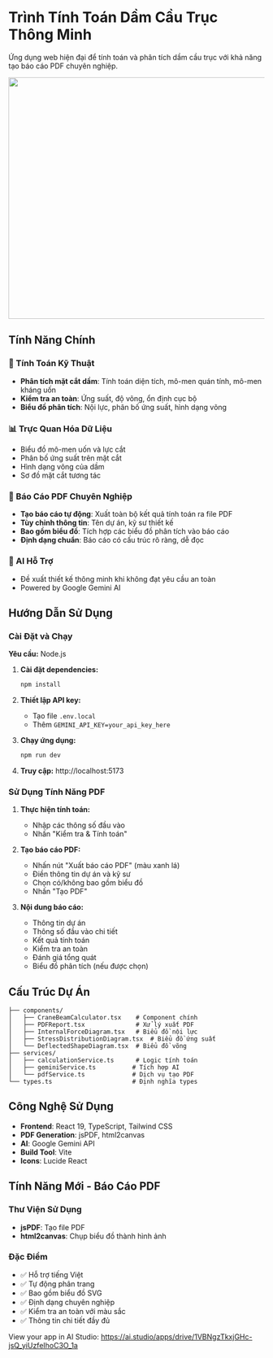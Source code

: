 # Trình Tính Toán Dầm Cầu Trục Thông Minh

Ứng dụng web hiện đại để tính toán và phân tích dầm cầu trục với khả năng tạo báo cáo PDF chuyên nghiệp.

<div align="center">
<img width="1200" height="475" alt="GHBanner" src="https://github.com/user-attachments/assets/0aa67016-6eaf-458a-adb2-6e31a0763ed6" />
</div>

## Tính Năng Chính

### 🔧 Tính Toán Kỹ Thuật
- **Phân tích mặt cắt dầm**: Tính toán diện tích, mô-men quán tính, mô-men kháng uốn
- **Kiểm tra an toàn**: Ứng suất, độ võng, ổn định cục bộ
- **Biểu đồ phân tích**: Nội lực, phân bố ứng suất, hình dạng võng

### 📊 Trực Quan Hóa Dữ Liệu
- Biểu đồ mô-men uốn và lực cắt
- Phân bố ứng suất trên mặt cắt
- Hình dạng võng của dầm
- Sơ đồ mặt cắt tương tác

### 📄 Báo Cáo PDF Chuyên Nghiệp
- **Tạo báo cáo tự động**: Xuất toàn bộ kết quả tính toán ra file PDF
- **Tùy chỉnh thông tin**: Tên dự án, kỹ sư thiết kế
- **Bao gồm biểu đồ**: Tích hợp các biểu đồ phân tích vào báo cáo
- **Định dạng chuẩn**: Báo cáo có cấu trúc rõ ràng, dễ đọc

### 🤖 AI Hỗ Trợ
- Đề xuất thiết kế thông minh khi không đạt yêu cầu an toàn
- Powered by Google Gemini AI

## Hướng Dẫn Sử Dụng

### Cài Đặt và Chạy

**Yêu cầu:** Node.js

1. **Cài đặt dependencies:**
   ```bash
   npm install
   ```

2. **Thiết lập API key:**
   - Tạo file `.env.local` 
   - Thêm `GEMINI_API_KEY=your_api_key_here`

3. **Chạy ứng dụng:**
   ```bash
   npm run dev
   ```

4. **Truy cập:** http://localhost:5173

### Sử Dụng Tính Năng PDF

1. **Thực hiện tính toán:**
   - Nhập các thông số đầu vào
   - Nhấn "Kiểm tra & Tính toán"

2. **Tạo báo cáo PDF:**
   - Nhấn nút "Xuất báo cáo PDF" (màu xanh lá)
   - Điền thông tin dự án và kỹ sư
   - Chọn có/không bao gồm biểu đồ
   - Nhấn "Tạo PDF"

3. **Nội dung báo cáo:**
   - Thông tin dự án
   - Thông số đầu vào chi tiết
   - Kết quả tính toán
   - Kiểm tra an toàn
   - Đánh giá tổng quát
   - Biểu đồ phân tích (nếu được chọn)

## Cấu Trúc Dự Án

```
├── components/
│   ├── CraneBeamCalculator.tsx    # Component chính
│   ├── PDFReport.tsx              # Xử lý xuất PDF
│   ├── InternalForceDiagram.tsx   # Biểu đồ nội lực
│   ├── StressDistributionDiagram.tsx  # Biểu đồ ứng suất
│   └── DeflectedShapeDiagram.tsx  # Biểu đồ võng
├── services/
│   ├── calculationService.ts      # Logic tính toán
│   ├── geminiService.ts          # Tích hợp AI
│   └── pdfService.ts             # Dịch vụ tạo PDF
└── types.ts                      # Định nghĩa types
```

## Công Nghệ Sử Dụng

- **Frontend**: React 19, TypeScript, Tailwind CSS
- **PDF Generation**: jsPDF, html2canvas
- **AI**: Google Gemini API
- **Build Tool**: Vite
- **Icons**: Lucide React

## Tính Năng Mới - Báo Cáo PDF

### Thư Viện Sử Dụng
- **jsPDF**: Tạo file PDF
- **html2canvas**: Chụp biểu đồ thành hình ảnh

### Đặc Điểm
- ✅ Hỗ trợ tiếng Việt
- ✅ Tự động phân trang
- ✅ Bao gồm biểu đồ SVG
- ✅ Định dạng chuyên nghiệp
- ✅ Kiểm tra an toàn với màu sắc
- ✅ Thông tin chi tiết đầy đủ

View your app in AI Studio: https://ai.studio/apps/drive/1VBNgzTkxjGHc-jsQ_yiUzfeIhoC3O_1a
